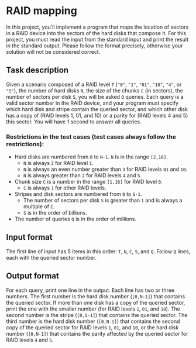 # RAID mapping

In this project, you'll implement a program that maps the location of sectors in a RAID device into the sectors of the hard disks that compose it. For this project, you must read the input from the standard input and print the result in the standard output. Please follow the format precisely, otherwise your solution will not be considered correct.

## Task description

Given a scenario composed of a RAID level `T` (`"0"`, `"1"`, `"01"`, `"10"`, `"4"`, or `"5"`), the number of hard disks `N`, the size of the chunks `C` (in sectors), the number of sectors per disk `S`, you will be asked `Q` queries. Each query is a valid sector number in the RAID device, and your program must specify which hard disk and stripe contain the queried sector, and which other disk has a copy of (RAID levels 1, 01, and 10) or a parity for (RAID levels 4 and 5) this sector. You will have 1 second to answer all queries.

### Restrictions in the test cases (test cases always follow the restrictions):

- Hard disks are numbered from `0` to `N-1`. `N` is in the range `[2,16]`.
  - `N` is always `2` for RAID level `1`.
  - `N` is always an even number greater than `3` for RAID levels `01` and `10`.
  - `N` is always greater than `2` for RAID levels `4` and `5`.
- Chunk size `C` is a number in the range `[1,16]` for RAID level `0`.
  - `C` is always `1` for other RAID levels.
- Stripes and disk sectors are numbered from `0` to `S-1`.
  - The number of sectors per disk `S` is greater than `1` and is always a multiple of `C`.
  - `S` is in the order of billions.
- The number of queries `Q` is in the order of millions.

## Input format

The first line of input has 5 items in this order: `T`, `N`, `C`, `S`, and `Q`. Follow `Q` lines, each with the queried sector number.

## Output format

For each query, print one line in the output. Each line has two or three numbers. The first number is the hard disk number (`[0,N-1]`) that contains the queried sector. If more than one disk has a copy of the queried sector, print the one with the smaller number (for RAID levels `1`, `01`, and `10`). The second number is the stripe (`[0,S-1]`) that contains the queried sector. The third number is the hard disk number (`[0,N-1]`) that contains the second copy of the queried sector for RAID levels `1`, `01`, and `10`, or the hard disk number (`[0,N-1]`) that contains the parity affected by the queried sector for RAID levels `4` and `5`.
